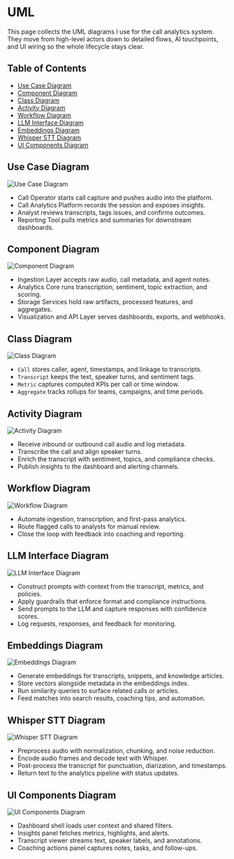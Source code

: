 # UML

This page collects the UML diagrams I use for the call analytics system. They move from high-level actors down to detailed flows, AI touchpoints, and UI wiring so the whole lifecycle stays clear.

## Table of Contents

- [Use Case Diagram](#use-case-diagram)
- [Component Diagram](#component-diagram)
- [Class Diagram](#class-diagram)
- [Activity Diagram](#activity-diagram)
- [Workflow Diagram](#workflow-diagram)
- [LLM Interface Diagram](#llm-interface-diagram)
- [Embeddings Diagram](#embeddings-diagram)
- [Whisper STT Diagram](#whisper-stt-diagram)
- [UI Components Diagram](#ui-components-diagram)

## Use Case Diagram

![Use Case Diagram](diagrams/usecase.svg)

- Call Operator starts call capture and pushes audio into the platform.
- Call Analytics Platform records the session and exposes insights.
- Analyst reviews transcripts, tags issues, and confirms outcomes.
- Reporting Tool pulls metrics and summaries for downstream dashboards.

## Component Diagram

![Component Diagram](diagrams/high_level_architecture_diagram.svg)

- Ingestion Layer accepts raw audio, call metadata, and agent notes.
- Analytics Core runs transcription, sentiment, topic extraction, and scoring.
- Storage Services hold raw artifacts, processed features, and aggregates.
- Visualization and API Layer serves dashboards, exports, and webhooks.

## Class Diagram

![Class Diagram](diagrams/data_schema.svg)

- `Call` stores caller, agent, timestamps, and linkage to transcripts.
- `Transcript` keeps the text, speaker turns, and sentiment tags.
- `Metric` captures computed KPIs per call or time window.
- `Aggregate` tracks rollups for teams, campaigns, and time periods.

## Activity Diagram

![Activity Diagram](diagrams/activity_diagram.svg)

- Receive inbound or outbound call audio and log metadata.
- Transcribe the call and align speaker turns.
- Enrich the transcript with sentiment, topics, and compliance checks.
- Publish insights to the dashboard and alerting channels.

## Workflow Diagram

![Workflow Diagram](diagrams/workflow.svg)

- Automate ingestion, transcription, and first-pass analytics.
- Route flagged calls to analysts for manual review.
- Close the loop with feedback into coaching and reporting.

## LLM Interface Diagram

![LLM Interface Diagram](diagrams/llm_interface.svg)

- Construct prompts with context from the transcript, metrics, and policies.
- Apply guardrails that enforce format and compliance instructions.
- Send prompts to the LLM and capture responses with confidence scores.
- Log requests, responses, and feedback for monitoring.

## Embeddings Diagram

![Embeddings Diagram](diagrams/embeddings.svg)

- Generate embeddings for transcripts, snippets, and knowledge articles.
- Store vectors alongside metadata in the embeddings index.
- Run similarity queries to surface related calls or articles.
- Feed matches into search results, coaching tips, and automation.

## Whisper STT Diagram

![Whisper STT Diagram](diagrams/whisper_stt.svg)

- Preprocess audio with normalization, chunking, and noise reduction.
- Encode audio frames and decode text with Whisper.
- Post-process the transcript for punctuation, diarization, and timestamps.
- Return text to the analytics pipeline with status updates.

## UI Components Diagram

![UI Components Diagram](diagrams/ui_components.svg)

- Dashboard shell loads user context and shared filters.
- Insights panel fetches metrics, highlights, and alerts.
- Transcript viewer streams text, speaker labels, and annotations.
- Coaching actions panel captures notes, tasks, and follow-ups.
